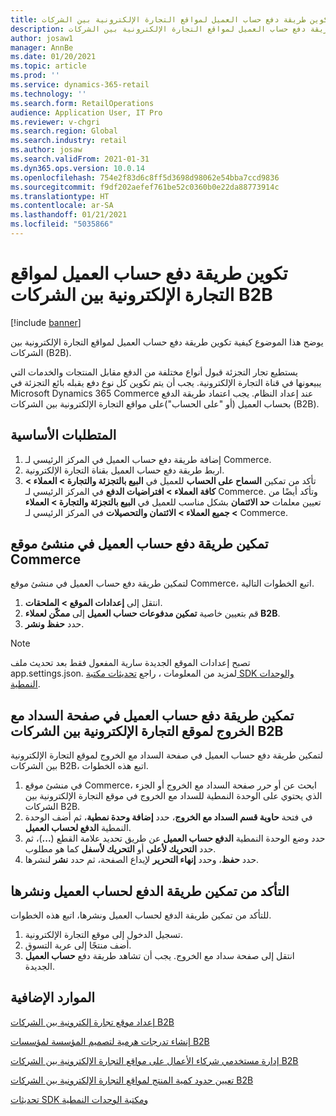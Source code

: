 ```yaml
---
title: تكوين طريقة دفع حساب العميل لمواقع التجارة الإلكترونية بين الشركات B2B
description: يوضح هذا الموضوع كيفية تكوين طريقة دفع حساب العميل لمواقع التجارة الإلكترونية بين الشركات (B2B).
author: josaw1
manager: AnnBe
ms.date: 01/20/2021
ms.topic: article
ms.prod: ''
ms.service: dynamics-365-retail
ms.technology: ''
ms.search.form: RetailOperations
audience: Application User, IT Pro
ms.reviewer: v-chgri
ms.search.region: Global
ms.search.industry: retail
ms.author: josaw
ms.search.validFrom: 2021-01-31
ms.dyn365.ops.version: 10.0.14
ms.openlocfilehash: 754e2f83d6c8ff5d3698d98062e54bba7ccd9836
ms.sourcegitcommit: f9df202aefef761be52c0360b0e22da88773914c
ms.translationtype: HT
ms.contentlocale: ar-SA
ms.lasthandoff: 01/21/2021
ms.locfileid: "5035866"
---
```

# <a name="configure-the-customer-account-payment-method-for-b2b-e-commerce-sites"></a>تكوين طريقة دفع حساب العميل لمواقع التجارة الإلكترونية بين الشركات B2B

[!include [banner](../../includes/banner.md)]

يوضح هذا الموضوع كيفية تكوين طريقة دفع حساب العميل لمواقع التجارة الإلكترونية بين الشركات (B2B).

يستطيع تجار التجزئة قبول أنواع مختلفة من الدفع مقابل المنتجات والخدمات التي يبيعونها في قناة التجارة الإلكترونية. يجب أن يتم تكوين كل نوع دفع يقبله بائع التجزئة في Microsoft Dynamics 365 Commerce عند إعداد النظام. يجب اعتماد طريقة الدفع بحساب العميل (أو "على الحساب")على مواقع التجارة الإلكترونية بين الشركات (B2B). 

## <a name="prerequisites"></a>المتطلبات الأساسية

1. إضافة طريقة دفع حساب العميل في المركز الرئيسي لـ Commerce.
2. اربط طريقة دفع حساب العميل بقناة التجارة الإلكترونية.
3. تأكد من تمكين **السماح على الحساب** للعميل في **البيع بالتجزئة والتجارة \> العملاء \> كافة العملاء \> افتراضيات الدفع** في المركز الرئيسي لـ Commerce. وتأكد أيضًا من تعيين معلمات **حد الائتمان** بشكل مناسب للعميل في **البيع بالتجزئة والتجارة \> العملاء \> جميع العملاء \> الائتمان والتحصيلات** في المركز الرئيسي لـ Commerce. 

## <a name="enable-the-customer-account-payment-method-in-commerce-site-builder"></a>تمكين طريقة دفع حساب العميل في منشئ موقع Commerce 

لتمكين طريقة دفع حساب العميل في منشئ موقع Commerce، اتبع الخطوات التالية.

1. انتقل إلى **إعدادات الموقع \> الملحقات**.
1. قم بتعيين خاصية **تمكين مدفوعات حساب العميل** إلى **ممكّن لعملاء B2B**. 
1. حدد **حفظ ونشر**.

> [!NOTE]
> تصبح إعدادات الموقع الجديدة سارية المفعول فقط بعد تحديث ملف app.settings.json. لمزيد من المعلومات ، راجع [تحديثات مكتبة SDK والوحدات النمطية](../e-commerce-extensibility/sdk-updates.md).

## <a name="enable-the-customer-account-payment-method-on-the-checkout-page-for-the-b2b-e-commerce-site"></a>تمكين طريقة دفع حساب العميل في صفحة السداد مع الخروج لموقع التجارة الإلكترونية بين الشركات B2B

لتمكين طريقة دفع حساب العميل في صفحة السداد مع الخروج لموقع التجارة الإلكترونية بين الشركات B2B، اتبع هذه الخطوات.

1. في منشئ موقع Commerce، ابحث عن أو حرر صفحة السداد مع الخروج أو الجزء الذي يحتوي على الوحدة النمطية للسداد مع الخروج في موقع التجارة الإلكترونية بين الشركات B2B.
1. في فتحة **حاوية قسم السداد مع الخروج**، حدد **إضافة وحدة نمطية**، ثم أضف الوحدة النمطية **الدفع لحساب العميل**.
1. حدد وضع الوحدة النمطية **الدفع حساب العميل** عن طريق تحديد علامة القطع (**...**)، ثم حدد **التحريك لأعلى** أو **التحريك لأسفل** كما هو مطلوب.
1. حدد **حفظ**، وحدد **إنهاء التحرير** لإيداع الصفحة، ثم حدد **نشر** لنشرها.

## <a name="confirm-that-the-customer-account-payment-method-has-been-enabled-and-published"></a>التأكد من تمكين طريقة الدفع لحساب العميل ونشرها

للتأكد من تمكين طريقة الدفع لحساب العميل ونشرها، اتبع هذه الخطوات.

1. تسجيل الدخول إلى موقع التجارة الإلكترونية.
1. أضف منتجًا إلى عربة التسوق.
1. انتقل إلى صفحة سداد مع الخروج. يجب أن تشاهد طريقة دفع **حساب العميل** الجديدة.

## <a name="additional-resources"></a>الموارد الإضافية

[إعداد موقع تجارة إلكترونية بين الشركات B2B](set-up-b2b-site.md)

[إنشاء تدرجات هرمية لتصميم المؤسسة لمؤسسات B2B](org-model.md)

[إدارة مستخدمي شركاء الأعمال على مواقع التجارة الإلكترونية بين الشركات B2B](manage-b2b-users.md)

[تعيين حدود كمية المنتج لمواقع التجارة الإلكترونية بين الشركات B2B](quantity-limits.md)

[تحديثات SDK ومكتبة الوحدات النمطية](../e-commerce-extensibility/sdk-updates.md)
